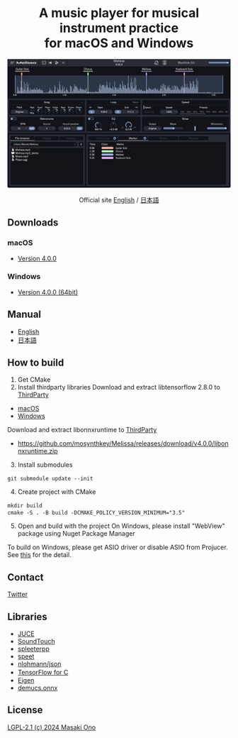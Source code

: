 <h1 align="center">A music player for musical instrument practice<br>for macOS and Windows</h1>

![uiimage](docs/images/screenshot.png)


<div align="center"> Official site
<a href="https://mosynthkey.github.io/Melissa/index_en.html">English</a> / <a href="https://mosynthkey.github.io/Melissa/index.html">日本語</a></div>

## Downloads
### macOS
- [Version 4.0.0](https://github.com/mosynthkey/Melissa/releases/download/v4.0.0/Melissa_4_0_0.dmg)

### Windows
- [Version 4.0.0 (64bit)](https://github.com/mosynthkey/Melissa/releases/download/v4.0.0/Melissa_4.0.0_64.zip)

## Manual
- [English](https://github.com/mosynthkey/Melissa/wiki/Manual-(English))
- [日本語](https://github.com/mosynthkey/Melissa/wiki/Manual-(Japanese))

## How to build
1. Get CMake
2. Install thirdparty libraries
Download and extract libtensorflow 2.8.0 to [ThirdParty](ThirdParty)
- [macOS](https://github.com/mosynthkey/libtensorflow-cpu-darwin-universal-binary/releases/tag/v2.8.0)
- [Windows](https://storage.googleapis.com/tensorflow/libtensorflow/libtensorflow%2Dcpu%2Dwindows%2Dx86_64%2D2.8.0.zip)

Download and extract libonnxruntime to [ThirdParty](ThirdParty)
- https://github.com/mosynthkey/Melissa/releases/download/v4.0.0/libonnxruntime.zip

3. Install submodules
```
git submodule update --init
```
4. Create project with CMake
```
mkdir build
cmake -S . -B build -DCMAKE_POLICY_VERSION_MINIMUM="3.5"
```

5. Open and build with the project
On Windows, please install "WebView" package using Nuget Package Manager

To build on Windows, please get ASIO driver or disable ASIO from Projucer.
See [this](ThirdParty/asio/how%20to%20get%20asio%20sdk.md) for the detail.

## Contact
[Twitter](https://x.com/Melissa__Player)

## Libraries
- [JUCE](https://juce.com) 
- [SoundTouch](https://www.surina.net/soundtouch/)
- [spleeterpp](https://github.com/gvne/spleeterpp)
- [speet](https://github.com/gvne/spleet)
- [nlohmann/json](https://github.com/nlohmann/json)
- [TensorFlow for C](https://www.tensorflow.org/install/)　
- [Eigen](https://eigen.tuxfamily.org/index.php?title=Main_Page)
- [demucs.onnx](https://github.com/sevagh/demucs.onnx)

## License
[LGPL-2.1 (c) 2024 Masaki Ono](LICENSE)
